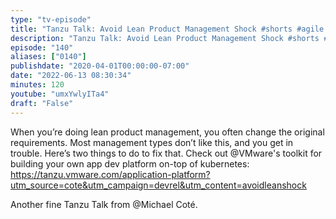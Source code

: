 ```yaml
---
type: "tv-episode"
title: "Tanzu Talk: Avoid Lean Product Management Shock #shorts #agile #productmanagement #leanstartups"
description: "Tanzu Talk: Avoid Lean Product Management Shock #shorts #agile #productmanagement #leanstartups"
episode: "140"
aliases: ["0140"]
publishdate: "2020-04-01T00:00:00-07:00"
date: "2022-06-13 08:30:34"
minutes: 120
youtube: "umxYwlyITa4"
draft: "False"
---
```


When you’re doing lean product management, you often change the original requirements. Most management types don’t like this, and you get in trouble. Here’s two things to do to fix that.  Check out @VMware's toolkit for building your own app dev platform on-top of kubernetes:  https://tanzu.vmware.com/application-platform?utm_source=cote&utm_campaign=devrel&utm_content=avoidleanshock

Another fine Tanzu Talk from @Michael Coté.